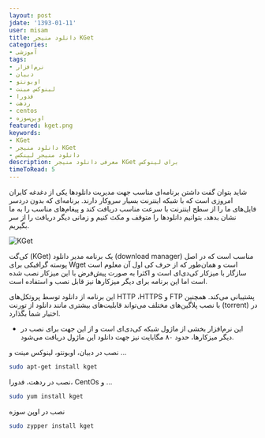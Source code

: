 ```yaml
---
layout: post
jdate: '1393-01-11'
user: misam
title: دانلود منیجر KGet
categories:
- آموزشی
tags:
- نرم‌افزار
- دبیان
- اوبونتو
- لینوکس مینت
- فدورا
- ردهت
- centos
- اوپن‌سوزه
featured: kget.png
keywords:
- KGet
- دانلود منیجر KGet
- دانلود منیجر لینکس
description: معرفی دانلود منیجر KGet برای لینوکس
timeToRead: 5
---
```


شاید بتوان گفت داشتن برنامه‌ای مناسب جهت مدیریت دانلودها یکی از دغدغه کابران امروزی است که با شبکه اینترنت بسیار سروکار دارند. برنامه‌ای که بدون دردسر فایل‌های ما را از سطح اینترنت با سرعت مناسب دریافت کند و پیغام‌های مناسب را به ما نشان بدهد، بتوانیم دانلودها را متوقف و مکث کنیم و زمانی دیگر دریافت را از سر بگیریم.

![KGet](/linuxiha/images/kget-screenshot-08.png)

کی‌گت (KGet) یک برنامه مدیر دانلود (download manager) مناسب است که در اصل پوسته گرافیکی برای Wget است و همان‌طور که از حرف کی اول آن معلوم است سازگار با میزکار کی‌دی‌ای است و اکثرا به صورت پیش‌فرض با این میزکار نصب شده است اما این برنامه برای دیگر میزکارها نیز قابل نصب و استفاده است.

این برنامه از دانلود توسط پروتکل‌های HTTP ،HTTPS و FTP پشتیبانی می‌کند. همچنین با نصب پلاگین‌های مختلف می‌تواند قابلیت‌های بیشتری مانند دانلود از تورنت (torrent) در اختیار شما بگذارد.

* این نرم‌افزار بخشی از ماژول شبکه کی‌دی‌ای است و از این جهت برای نصب در دیگر میزکارها، حدود ۸۰ مگابایت نیز جهت دانلود این ماژول دریافت می‌شود.


نصب در دبیان، اوبونتو، لینوکس مینت و ...

```sh
sudo apt-get install kget
```

نصب در ردهت، فدورا، CentOs و ...

```sh
sudo yum install kget
```

نصب در اوپن سوزه

```sh
sudo zypper install kget
```